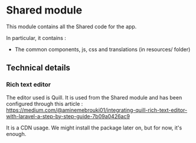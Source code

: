 # Shared module

This module contains all the Shared code for the app.

In particular, it contains :
- The common components, js, css and translations (in resources/ folder)

## Technical details

### Rich text editor
The editor used is Quill. It is used from the Shared module and has been configured through this article :
https://medium.com/@aminemebrouki01/integrating-quill-rich-text-editor-with-laravel-a-step-by-step-guide-7b09a0426ac9

It is a CDN usage. We might install the package later on, but for now, it's enough.